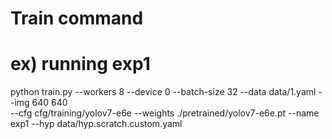 # Train command
# ex) running exp1
python train.py --workers 8 --device 0 --batch-size 32 --data data/1.yaml --img 640 640 \
--cfg cfg/training/yolov7-e6e --weights ./pretrained/yolov7-e6e.pt --name exp1 --hyp data/hyp.scratch.custom.yaml